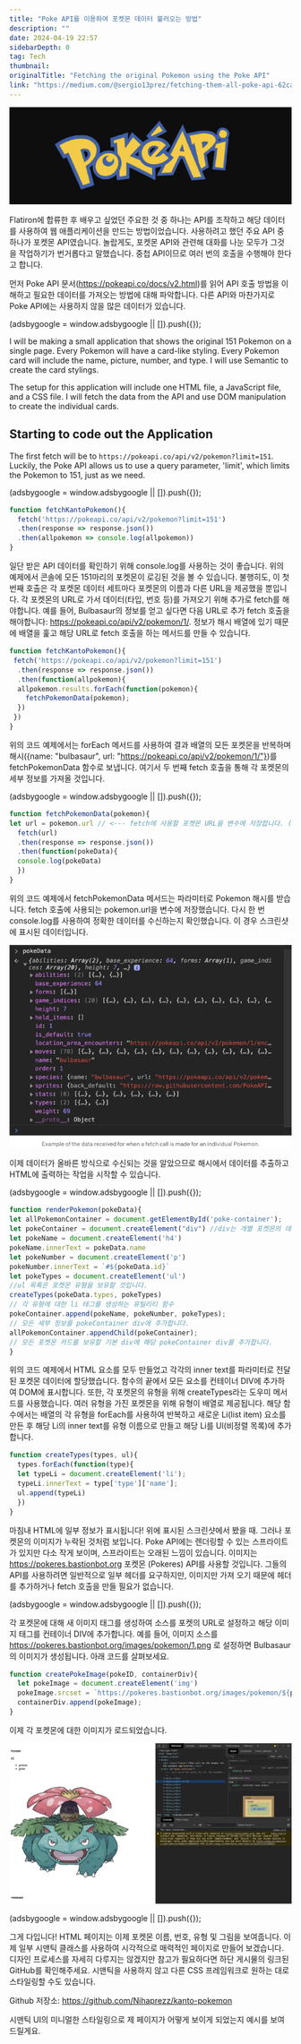 ```yaml
---
title: "Poke API를 이용하여 포켓몬 데이터 불러오는 방법"
description: ""
date: 2024-04-19 22:57
sidebarDepth: 0
tag: Tech
thumbnail: 
originalTitle: "Fetching the original Pokemon using the Poke API"
link: "https://medium.com/@sergio13prez/fetching-them-all-poke-api-62ca580981a2"
---
```




![이미지](./img/FetchingtheoriginalPokemonusingthePokeAPI_0.png)

Flatiron에 합류한 후 배우고 싶었던 주요한 것 중 하나는 API를 조작하고 해당 데이터를 사용하여 웹 애플리케이션을 만드는 방법이었습니다. 사용하려고 했던 주요 API 중 하나가 포켓몬 API였습니다. 놀랍게도, 포켓몬 API와 관련해 대화를 나눈 모두가 그것을 작업하기가 번거롭다고 말했습니다. 중첩 API이므로 여러 번의 호출을 수행해야 한다고 합니다.

먼저 Poke API 문서(https://pokeapi.co/docs/v2.html)를 읽어 API 호출 방법을 이해하고 필요한 데이터를 가져오는 방법에 대해 파악합니다. 다른 API와 마찬가지로 Poke API에는 사용하지 않을 많은 데이터가 있습니다.

<!-- ui-log 수평형 -->
<ins class="adsbygoogle"
  style="display:block"
  data-ad-client="ca-pub-4877378276818686"
  data-ad-slot="9743150776"
  data-ad-format="auto"
  data-full-width-responsive="true"></ins>
<component is="script">
(adsbygoogle = window.adsbygoogle || []).push({});
</component>

I will be making a small application that shows the original 151 Pokemon on a single page. Every Pokemon will have a card-like styling. Every Pokemon card will include the name, picture, number, and type. I will use Semantic to create the card stylings.

The setup for this application will include one HTML file, a JavaScript file, and a CSS file. I will fetch the data from the API and use DOM manipulation to create the individual cards.

## Starting to code out the Application

The first fetch will be to `https://pokeapi.co/api/v2/pokemon?limit=151`. Luckily, the Poke API allows us to use a query parameter, 'limit', which limits the Pokemon to 151, just as we need.

<!-- ui-log 수평형 -->
<ins class="adsbygoogle"
  style="display:block"
  data-ad-client="ca-pub-4877378276818686"
  data-ad-slot="9743150776"
  data-ad-format="auto"
  data-full-width-responsive="true"></ins>
<component is="script">
(adsbygoogle = window.adsbygoogle || []).push({});
</component>

```js
function fetchKantoPokemon(){
  fetch('https://pokeapi.co/api/v2/pokemon?limit=151')
  .then(response => response.json())
  .then(allpokemon => console.log(allpokemon))
}
```

일단 받은 API 데이터를 확인하기 위해 console.log를 사용하는 것이 좋습니다. 위의 예제에서 콘솔에 모든 151마리의 포켓몬이 로깅된 것을 볼 수 있습니다. 불행히도, 이 첫 번째 호출은 각 포켓몬 데이터 세트마다 포켓몬의 이름과 다른 URL을 제공했을 뿐입니다. 각 포켓몬의 URL로 가서 데이터(타입, 번호 등)를 가져오기 위해 추가로 fetch를 해야합니다. 예를 들어, Bulbasaur의 정보를 얻고 싶다면 다음 URL로 추가 fetch 호출을 해야합니다: https://pokeapi.co/api/v2/pokemon/1/. 정보가 해시 배열에 있기 때문에 배열을 훑고 해당 URL로 fetch 호출을 하는 메서드를 만들 수 있습니다.

```js
function fetchKantoPokemon(){
 fetch('https://pokeapi.co/api/v2/pokemon?limit=151')
  .then(response => response.json())
  .then(function(allpokemon){
  allpokemon.results.forEach(function(pokemon){
    fetchPokemonData(pokemon); 
  })
 })
}
```

위의 코드 예제에서는 forEach 메서드를 사용하여 결과 배열의 모든 포켓몬을 반복하며 해시({name: "bulbasaur", url: "https://pokeapi.co/api/v2/pokemon/1/"})를 fetchPokemonData 함수로 보냅니다. 여기서 두 번째 fetch 호출을 통해 각 포켓몬의 세부 정보를 가져올 것입니다.

<!-- ui-log 수평형 -->
<ins class="adsbygoogle"
  style="display:block"
  data-ad-client="ca-pub-4877378276818686"
  data-ad-slot="9743150776"
  data-ad-format="auto"
  data-full-width-responsive="true"></ins>
<component is="script">
(adsbygoogle = window.adsbygoogle || []).push({});
</component>

```js
function fetchPokemonData(pokemon){
let url = pokemon.url // <--- fetch에 사용할 포켓몬 URL을 변수에 저장합니다. (예: https://pokeapi.co/api/v2/pokemon/1/)
  fetch(url)
  .then(response => response.json())
  .then(function(pokeData){
  console.log(pokeData)
  })
}
```

위의 코드 예제에서 fetchPokemonData 메서드는 파라미터로 Pokemon 해시를 받습니다. fetch 호출에 사용되는 pokemon.url을 변수에 저장했습니다. 다시 한 번 console.log를 사용하여 정확한 데이터를 수신하는지 확인했습니다. 이 경우 스크린샷에 표시된 데이터입니다.

<img src="./img/FetchingtheoriginalPokemonusingthePokeAPI_1.png" />

이제 데이터가 올바른 방식으로 수신되는 것을 알았으므로 해시에서 데이터를 추출하고 HTML에 출력하는 작업을 시작할 수 있습니다.

<!-- ui-log 수평형 -->
<ins class="adsbygoogle"
  style="display:block"
  data-ad-client="ca-pub-4877378276818686"
  data-ad-slot="9743150776"
  data-ad-format="auto"
  data-full-width-responsive="true"></ins>
<component is="script">
(adsbygoogle = window.adsbygoogle || []).push({});
</component>

```js
function renderPokemon(pokeData){
let allPokemonContainer = document.getElementById('poke-container');
let pokeContainer = document.createElement("div") //div는 개별 포켓몬의 데이터/세부 정보를 보유하는 데 사용될 것입니다.{}
let pokeName = document.createElement('h4')
pokeName.innerText = pokeData.name
let pokeNumber = document.createElement('p')
pokeNumber.innerText = `#${pokeData.id}`
let pokeTypes = document.createElement('ul') 
//ul 목록은 포켓몬 유형을 보유할 것입니다.
createTypes(pokeData.types, pokeTypes) 
// 각 유형에 대한 li 태그를 생성하는 유틸리티 함수
pokeContainer.append(pokeName, pokeNumber, pokeTypes);   
// 모든 세부 정보를 pokeContainer div에 추가합니다.
allPokemonContainer.appendChild(pokeContainer);       
// 모든 포켓몬 카드를 보유할 기본 div에 해당 pokeContainer div를 추가합니다.
}
```

위의 코드 예제에서 HTML 요소를 모두 만들었고 각각의 inner text를 파라미터로 전달된 포켓몬 데이터에 할당했습니다. 함수의 끝에서 모든 요소를 컨테이너 DIV에 추가하여 DOM에 표시합니다. 또한, 각 포켓몬의 유형을 위해 createTypes라는 도우미 메서드를 사용했습니다. 여러 유형을 가진 포켓몬을 위해 유형이 배열로 제공됩니다. 해당 함수에서는 배열의 각 유형을 forEach를 사용하여 반복하고 새로운 Li(list item) 요소를 만든 후 해당 Li의 inner text를 유형 이름으로 만들고 해당 Li를 Ul(비정렬 목록)에 추가합니다.

```js
function createTypes(types, ul){
  types.forEach(function(type){
  let typeLi = document.createElement('li');
  typeLi.innerText = type['type']['name'];
  ul.append(typeLi)
  })
}
```

마침내 HTML에 일부 정보가 표시됩니다! 위에 표시된 스크린샷에서 봤을 때. 그러나 포켓몬의 이미지가 누락된 것처럼 보입니다. Poke API에는 렌더링할 수 있는 스프라이트가 있지만 다소 작게 보이며, 스프라이트는 오래된 느낌이 있습니다. 이미지는 https://pokeres.bastionbot.org 포켓몬 (Pokeres) API를 사용할 것입니다. 그들의 API를 사용하려면 일반적으로 일부 헤더를 요구하지만, 이미지만 가져 오기 때문에 헤더를 추가하거나 fetch 호출을 만들 필요가 없습니다.

<!-- ui-log 수평형 -->
<ins class="adsbygoogle"
  style="display:block"
  data-ad-client="ca-pub-4877378276818686"
  data-ad-slot="9743150776"
  data-ad-format="auto"
  data-full-width-responsive="true"></ins>
<component is="script">
(adsbygoogle = window.adsbygoogle || []).push({});
</component>

각 포켓몬에 대해 새 이미지 태그를 생성하여 소스를 포켓의 URL로 설정하고 해당 이미지 태그를 컨테이너 DIV에 추가합니다. 예를 들어, 이미지 소스를 https://pokeres.bastionbot.org/images/pokemon/1.png 로 설정하면 Bulbasaur의 이미지가 생성됩니다. 아래 코드를 살펴보세요.

```js
function createPokeImage(pokeID, containerDiv){
  let pokeImage = document.createElement('img')
  pokeImage.srcset = `https://pokeres.bastionbot.org/images/pokemon/${pokeID}.png`
  containerDiv.append(pokeImage);
}
```

이제 각 포켓몬에 대한 이미지가 로드되었습니다.

<img src="./img/FetchingtheoriginalPokemonusingthePokeAPI_2.png" />

<!-- ui-log 수평형 -->
<ins class="adsbygoogle"
  style="display:block"
  data-ad-client="ca-pub-4877378276818686"
  data-ad-slot="9743150776"
  data-ad-format="auto"
  data-full-width-responsive="true"></ins>
<component is="script">
(adsbygoogle = window.adsbygoogle || []).push({});
</component>

그게 다입니다! HTML 페이지는 이제 포켓몬 이름, 번호, 유형 및 그림을 보여줍니다. 이제 일부 시맨틱 클래스를 사용하여 시각적으로 매력적인 페이지로 만들어 보겠습니다. 디자인 프로세스를 자세히 다루지는 않겠지만 참고가 필요하다면 하단 게시물의 링크된 GitHub를 확인해주세요. 시맨틱을 사용하지 않고 다른 CSS 프레임워크로 원하는 대로 스타일링할 수도 있습니다.

Github 저장소: https://github.com/Nihaprezz/kanto-pokemon

시맨틱 UI의 미니멀한 스타일링으로 제 페이지가 어떻게 보이게 되었는지 예시를 보여드릴게요.